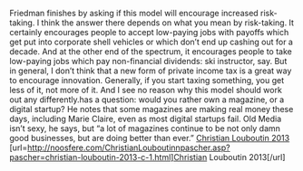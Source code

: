 Friedman finishes by asking if this model will encourage increased risk-taking. I think the answer there depends on what you mean by risk-taking. It certainly encourages people to accept low-paying jobs with payoffs which get put into corporate shell vehicles or which don’t end up cashing out for a decade. And at the other end of the spectrum, it encourages people to take low-paying jobs which pay non-financial dividends: ski instructor, say. But in general, I don’t think that a new form of private income tax is a great way to encourage innovation. Generally, if you start taxing something, you get less of it, not more of it. And I see no reason why this model should work out any differently.has a question: would you rather own a magazine, or a digital startup? He notes that some magazines are making real money these days, including Marie Claire, even as most digital startups fail. Old Media isn’t sexy, he says, but “a lot of magazines continue to be not only damn good businesses, but are doing better than ever.”
 <a href="http://noosfere.com/ChristianLouboutinnpascher.asp?pascher=christian-louboutin-2013-c-1.html" >Christian Louboutin 2013</a>
[url=http://noosfere.com/ChristianLouboutinnpascher.asp?pascher=christian-louboutin-2013-c-1.html]Christian Louboutin 2013[/url]